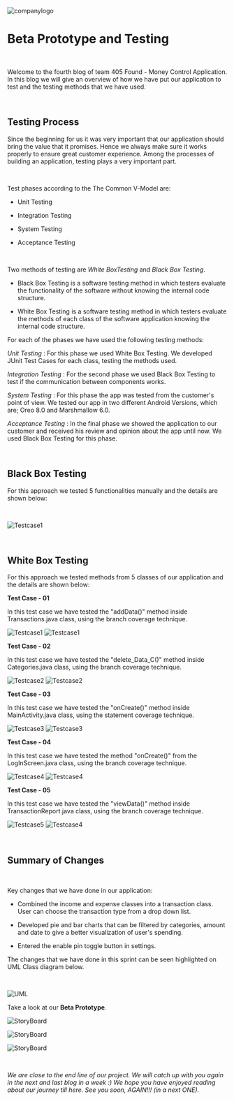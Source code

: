 ![companylogo]({{site.baseurl}}/images/405logo.png)
   
# Beta Prototype and Testing

<br>

<p class="justify">

Welcome to the fourth blog of team 405 Found - Money Control Application. In this blog we will give an overview of how we have put our application to test and the testing methods that we have used.

</p>

<br>

## Testing Process

<p class="justify">

Since the beginning for us it was very important that our application should bring the value that it promises. Hence we always make sure it works properly to ensure great customer experience. Among the processes of building an application, testing plays a very important part.

</p>

<br>

<p class="justify">

Test phases according to the The Common V-Model are:

</p>

- Unit Testing

- Integration Testing

- System Testing

- Acceptance Testing

<br>

Two methods of testing are *White BoxTesting* and *Black Box Testing*.



- Black Box Testing is a software testing method in which testers evaluate the functionality of the software without knowing the internal code structure.

- White Box Testing is a software testing method in which testers evaluate the methods of each class of the software application knowing the internal code structure.

For each of the phases we have used the following testing methods:

*Unit Testing* : For this phase we used White Box Testing. We developed JUnit Test Cases for each class, testing the methods used. 

*Integration Testing* : For the second phase we used Black Box Testing to test if the communication between components works.

*System Testing* : For this phase the app was tested from the customer's point of view. We tested our app in two different Android Versions, which are; Oreo 8.0 and Marshmallow 6.0.

*Acceptance Testing* : In the final phase we showed the application to our customer and received his review and opinion about the app until now. We used Black Box Testing for this phase.



<br>



## Black Box Testing

<p class="justify">

For this approach we tested 5 functionalities manually and the details are shown below:

</p>

<br>

![Testcase1]({{site.baseurl}}/images/Black_Box_Testing.png)


<br>




## White Box Testing


<p class="justify">

For this approach we tested methods from 5 classes of our application and the details are shown below:

</p>

**Test Case - 01**


<p class="justify">

In this test case we have tested the "addData()" method inside Transactions.java class, using the branch coverage technique.
</p>

![Testcase1]({{site.baseurl}}/images/WTransactions.jpg) ![Testcase1]({{site.baseurl}}/images/WhiteBox1S.PNG)


**Test Case - 02**

<p class="justify">
   
In this test case we have tested the "delete_Data_C()" method inside Categories.java class, using the branch coverage technique.

</p>

![Testcase2]({{site.baseurl}}/images/WCategories.jpg) ![Testcase2]({{site.baseurl}}/images/WhiteBox2S.PNG)


**Test Case - 03**

<p class="justify">

In this test case we have tested the "onCreate()" method inside MainActivity.java class, using the statement coverage technique.

</p>

![Testcase3]({{site.baseurl}}/images/WStatementCoverage.jpg) ![Testcase3]({{site.baseurl}}/images/WhiteBox3S.PNG)


**Test Case - 04**


<p class="justify">

In this test case we have tested the method "onCreate()" from the LogInScreen.java class, using the branch coverage technique.

</p>

![Testcase4]({{site.baseurl}}/images/WLoginScreen.jpg) ![Testcase4]({{site.baseurl}}/images/WhiteBox4S.PNG)


**Test Case - 05**

<p class="justify">
   
In this test case we have tested the "viewData()" method inside TransactionReport.java class, using the branch coverage technique.

</p>

![Testcase5]({{site.baseurl}}/images/WTransactionReport.jpg) ![Testcase4]({{site.baseurl}}/images/WhiteBox5S.PNG)


<br>


## Summary of Changes

<br>



Key changes that we have done in our application:

- Combined the income and expense classes into a transaction class. User can choose the transaction type from a drop down list.

- Developed pie and bar charts that can be filtered by categories, amount and date to give a better visualization of user's spending.

- Entered the enable pin toggle button in settings.


The changes that we have done in this sprint can be seen highlighted on UML Class diagram below.



<br>

![UML]({{site.baseurl}}/images/UML_BetaPrototype.png)

Take a look at our **Beta Prototype**.

![StoryBoard]({{site.baseurl}}/images/StoryBoard44.jpg)


![StoryBoard]({{site.baseurl}}/images/StoryBoard55.jpg)


![StoryBoard]({{site.baseurl}}/images/StoryBoard66.JPG)


<br>



*We are close to the end line of our project. We will catch up with you again in the next and last blog in a week :) 
We hope you have enjoyed reading about our journey till here. See you soon, AGAIN!!! (in a next ONE).*
 

 

